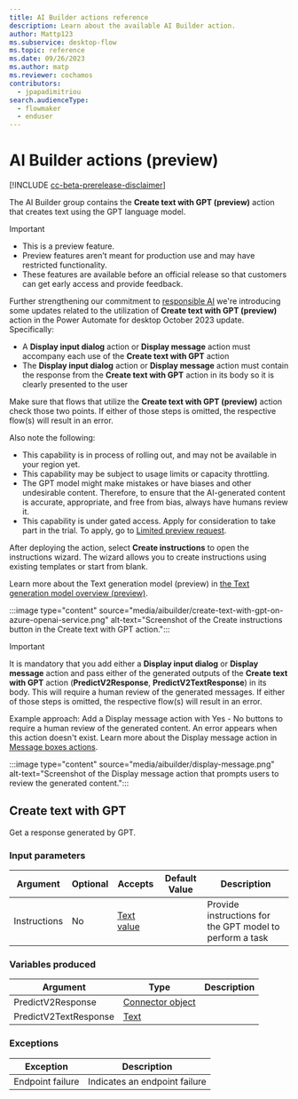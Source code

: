 ```yaml
---
title: AI Builder actions reference
description: Learn about the available AI Builder action.
author: Mattp123
ms.subservice: desktop-flow
ms.topic: reference
ms.date: 09/26/2023
ms.author: matp
ms.reviewer: cochamos
contributors:
  - jpapadimitriou
search.audienceType: 
  - flowmaker
  - enduser
---
```


# AI Builder actions (preview)

[!INCLUDE [cc-beta-prerelease-disclaimer](includes/cc-beta-prerelease-disclaimer.md)]

The AI Builder group contains the **Create text with GPT (preview)** action that creates text using the GPT language model.

> [!IMPORTANT]
> - This is a preview feature.
> - Preview features aren’t meant for production use and may have restricted functionality.
> - These features are available before an official release so that customers can get early access and provide feedback.
>
> Further strengthening our commitment to [responsible AI](https://www.microsoft.com/en-us/ai/responsible-ai) we're introducing some updates related to the utilization of **Create text with GPT (preview)** action in the Power Automate for desktop October 2023 update.
> Specifically: 
> - A **Display input dialog** action or **Display message** action must accompany each use of the **Create text with GPT** action
> - The **Display input dialog** action or **Display message** action must contain the response from the **Create text with GPT** action in its body so it is clearly presented to the user
>
> Make sure that flows that utilize the **Create text with GPT (preview)** action check those two points. If either of those steps is omitted, the respective flow(s) will result in an error.
>
> Also note the following:
> - This capability is in process of rolling out, and may not be available in your region yet.
> - This capability may be subject to usage limits or capacity throttling.
> - The GPT model might make mistakes or have biases and other undesirable content. Therefore, to ensure that the AI-generated content is accurate, appropriate, and free from bias, always have humans review it.
> - This capability is under gated access. Apply for consideration to take part in the trial. To apply, go to [Limited preview request](https://forms.office.com/Pages/ResponsePage.aspx?id=v4j5cvGGr0GRqy180BHbR2LogRPRiTJDo1Rd8KnmcFRUMzlLTDZVQlJKSzNIWkVCMzE0VDFYVzk2QS4u).

After deploying the action, select **Create instructions** to open the instructions wizard. The wizard allows you to create instructions using existing templates or start from blank.

Learn more about the Text generation model (preview) in [the Text generation model overview (preview)](/ai-builder/prebuilt-azure-openai).

:::image type="content" source="media/aibuilder/create-text-with-gpt-on-azure-openai-service.png" alt-text="Screenshot of the Create instructions button in the Create text with GPT action.":::

>[!IMPORTANT]
>It is mandatory that you add either a **Display input dialog** or **Display message** action and pass either of the generated outputs of the **Create text with GPT** action (**PredictV2Response**, **PredictV2TextResponse**) in its body. This will require a human review of the generated messages.  If either of those steps is omitted, the respective flow(s) will result in an error.

Example approach: Add a Display message action with Yes - No buttons to require a human review of the generated content. An error appears when this action doesn't exist. Learn more about the Display message action in [Message boxes actions](display.md).

:::image type="content" source="media/aibuilder/display-message.png" alt-text="Screenshot of the Display message action that prompts users to review the generated content.":::

## <a name="callgpt"></a> Create text with GPT

Get a response generated by GPT.

### Input parameters

|Argument|Optional|Accepts|Default Value|Description|
|-----|-----|-----|-----|-----|
|Instructions|No|[Text value](../variable-data-types.md#text-value)||Provide instructions for the GPT model to perform a task|

### Variables produced

|Argument|Type|Description|
|-----|-----|-----|
|PredictV2Response|[Connector object](../variable-data-types.md#connector-object)||
|PredictV2TextResponse|[Text](../variable-data-types.md#text-value)||

### <a name="callgpt_onerror"></a> Exceptions

|Exception|Description|
|-----|-----|
|Endpoint failure|Indicates an endpoint failure|
